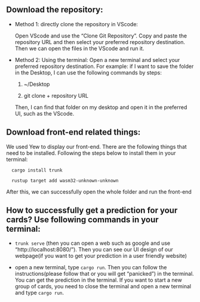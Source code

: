 ## Download the repository:
- Method 1: directly clone the repository in VScode:
  
	Open VScode and use the “Clone Git Repository”. Copy and paste the repository URL and then select your preferred repository destination. Then we can open the files in the VScode and run it.

- Method 2: Using the terminal:
	Open a new terminal and select your preferred repository destination. For example: if I want to save the folder in the Desktop, I can use the following commands by steps:

    1. ~/Desktop

    2. git clone + repository URL

  Then, I can find that folder on my desktop and open it in the preferred UI, such as the VScode. 

## Download front-end related things:
We used Yew to display our front-end. There are the following things that need to be installed. Following the steps below to install them in your terminal:
      
      cargo install trunk

      rustup target add wasm32-unknown-unknown

  After this, we can successfully open the whole folder and run the front-end

## How to successfully get a prediction for your cards? Use following commands in your terminal:


  - `trunk serve` (then you can open a web such as google and use “http://localhost:8080/”). Then you can see our UI design of our webpage(if you want to get your prediction in a user friendly website)

  - open a new terminal, type `cargo run`. Then you can follow the instructions(please follow that or you will get “panicked”) in the terminal. You can get the prediction in the terminal.
If you want to start a new group of cards, you need to close the terminal and open a new terminal and type `cargo run`. 
